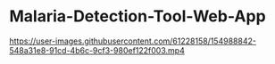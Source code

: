 # Malaria-Detection-Tool-Web-App

https://user-images.githubusercontent.com/61228158/154988842-548a31e8-91cd-4b6c-9cf3-980ef122f003.mp4

